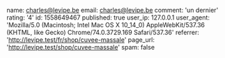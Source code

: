 name: charles@levipe.be
email: charles@levipe.be
comment: 'un dernier'
rating: '4'
id: 1558649467
published: true
user_ip: 127.0.0.1
user_agent: 'Mozilla/5.0 (Macintosh; Intel Mac OS X 10_14_0) AppleWebKit/537.36 (KHTML, like Gecko) Chrome/74.0.3729.169 Safari/537.36'
referrer: 'http://levipe.test/fr/shop/cuvee-massale'
page_url: 'http://levipe.test/shop/cuvee-massale'
spam: false
